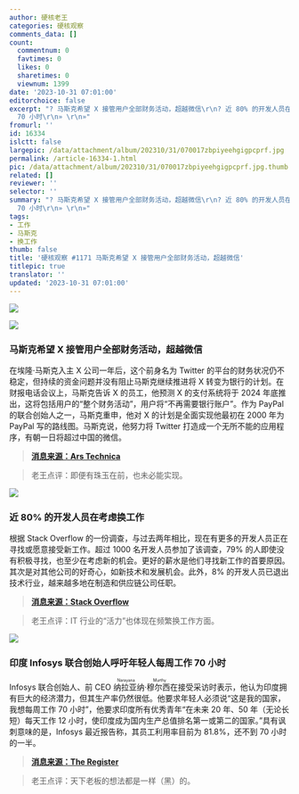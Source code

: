 ```yaml
---
author: 硬核老王
categories: 硬核观察
comments_data: []
count:
  commentnum: 0
  favtimes: 0
  likes: 0
  sharetimes: 0
  viewnum: 1399
date: '2023-10-31 07:01:00'
editorchoice: false
excerpt: "? 马斯克希望 X 接管用户全部财务活动，超越微信\r\n? 近 80% 的开发人员在考虑换工作\r\n? 印度 Infosys 联合创始人呼吁年轻人每周工作
  70 小时\r\n» \r\n»"
fromurl: ''
id: 16334
islctt: false
largepic: /data/attachment/album/202310/31/070017zbpiyeehgigpcprf.jpg
permalink: /article-16334-1.html
pic: /data/attachment/album/202310/31/070017zbpiyeehgigpcprf.jpg.thumb.jpg
related: []
reviewer: ''
selector: ''
summary: "? 马斯克希望 X 接管用户全部财务活动，超越微信\r\n? 近 80% 的开发人员在考虑换工作\r\n? 印度 Infosys 联合创始人呼吁年轻人每周工作
  70 小时\r\n» \r\n»"
tags:
- 工作
- 马斯克
- 换工作
thumb: false
title: '硬核观察 #1171 马斯克希望 X 接管用户全部财务活动，超越微信'
titlepic: true
translator: ''
updated: '2023-10-31 07:01:00'
---
```


![](/data/attachment/album/202310/31/070017zbpiyeehgigpcprf.jpg)


![](/data/attachment/album/202310/31/070026lqqoni7i2sefqi2h.jpg)


### 马斯克希望 X 接管用户全部财务活动，超越微信


在埃隆·马斯克入主 X 公司一年后，这个前身名为 Twitter 的平台的财务状况仍不稳定，但持续的资金问题并没有阻止马斯克继续推进将 X 转变为银行的计划。在财报电话会议上，马斯克告诉 X 的员工，他预测 X 的支付系统将于 2024 年底推出，这将包括用户的“整个财务活动”，用户将“不再需要银行账户”。作为 PayPal 的联合创始人之一，马斯克重申，他对 X 的计划是全面实现他最初在 2000 年为 PayPal 写的路线图。马斯克说，他努力将 Twitter 打造成一个无所不能的应用程序，有朝一日将超过中国的微信。



> 
> **[消息来源：Ars Technica](https://arstechnica.com/tech-policy/2023/10/elon-musk-wants-your-entire-financial-life-on-x-by-2024/)**
> 
> 
> 



> 
> 老王点评：即便有珠玉在前，也未必能实现。
> 
> 
> 


![](/data/attachment/album/202310/31/070042c4c1n6yyucyyucbg.jpg)


### 近 80% 的开发人员在考虑换工作


根据 Stack Overflow 的一份调查，与过去两年相比，现在有更多的开发人员正在寻找或愿意接受新工作。超过 1000 名开发人员参加了该调查，79% 的人即使没有积极寻找，也至少在考虑新的机会。更好的薪水是他们寻找新工作的首要原因。其次是对其他公司的好奇心，如新技术和发展机会。此外，8% 的开发人员已退出技术行业，越来越多地在制造和供应链公司任职。



> 
> **[消息来源：Stack Overflow](https://stackoverflow.blog/2023/10/26/hopping-instead-of-hustling-survey-tells-us-how-developers-are-taking-care-of-business/)**
> 
> 
> 



> 
> 老王点评：IT 行业的“活力”也体现在频繁换工作方面。
> 
> 
> 


![](/data/attachment/album/202310/31/070105nrsxknxyssxbsncq.jpg)


### 印度 Infosys 联合创始人呼吁年轻人每周工作 70 小时


Infosys 联合创始人、前 CEO <ruby> 纳拉亚纳·穆尔西 <rt>  Narayana Murthy </rt></ruby> 在接受采访时表示，他认为印度拥有巨大的经济潜力，但其生产率仍然很低。他要求年轻人必须说“这是我的国家，我想每周工作 70 小时”，他要求印度所有优秀青年“在未来 20 年、50 年（无论长短）每天工作 12 小时，使印度成为国内生产总值排名第一或第二的国家。”具有讽刺意味的是，Infosys 最近报告称，其员工利用率目前为 81.8%，还不到 70 小时的一半。



> 
> **[消息来源：The Register](https://www.theregister.com/2023/10/27/infosys_founder_70_hour_week/)**
> 
> 
> 



> 
> 老王点评：天下老板的想法都是一样（黑）的。
> 
> 
>